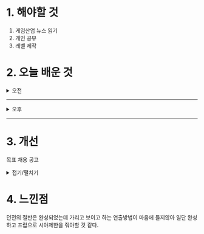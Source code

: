 
# 1. 해야할 것

1. 게임산업 뉴스 읽기 
2. 개인 공부  
3. 레벨 제작



# 2. 오늘 배운 것

<details>
<summary>오전</summary>

## 오늘의 뉴스
### [기사: 스토리,AI 생성 콘텐츠 저작권](https://www.inven.co.kr/webzine/news/?news=302214)
![image](https://github.com/user-attachments/assets/654bc830-47e9-4e4b-a49b-5523c3b91b43)
```
스토리 기계라는 것을 알았다.
우마무스메 같은 게임에서 한 캐릭터를 키우는데 여러가지 변수와 이벤트로
같은 캐릭터를 키워도 다른 이야기가 만들어지는 것.
이게 스토리 기계 기법이었다.

그렇다면 직접 이야기를, 정말로 내가 만들어가는, 써내려가는 AI 생성형 이야기들은
얼마나 큰 몰입감을 줄까?
AI 심문하는 게임을 이전에 한번 본 적이 있었는데 정말 진짜 같아서 흥미로웠다.
반응과 이야기가 연결되는 것이라던가...
이걸 응용할 수 있으면 더 몰입감 있는 게임을 만들 수 있지 않을까?
```
</details>

****

<details>
<summary>오후</summary>


</details>

****


# 3. 개선
목표 채용 공고

<details>
<summary>접기/펼치기</summary>

![image](https://github.com/user-attachments/assets/20a1b919-21ee-4627-be48-4455dd8cccb3)

## 레벨 구상
[유튜브: 오버킬 시나리오 시연](https://www.youtube.com/watch?v=r1ylKBzTy9g)

[유튜브: 오버킬 정예 시연](https://www.youtube.com/watch?v=33MR3MifGbU)

[나무위키: 오버킬](https://namu.wiki/w/%ED%94%84%EB%A1%9C%EC%A0%9D%ED%8A%B8%20%EC%98%A4%EB%B2%84%ED%82%AC)
</details>



# 4. 느낀점
던전의 절반은 완성되었는데 가리고 보이고 하는 연출방법이 마음에 들지않아 일단 완성하고 프랍으로 시야제한을 줘야할 것 같다.
